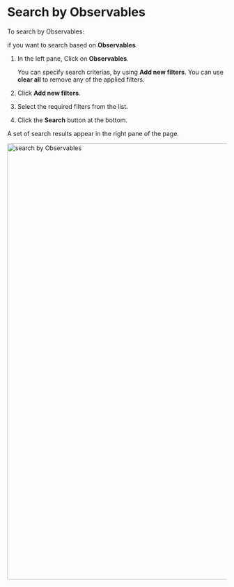 # Search by Observables

To search by Observables:

if you want to search based on **Observables**

1. In the left pane, Click on **Observables**.  

    You can specify search criterias, by using **Add new filters**. You can use **clear all** to remove any of the applied filters. 

1. Click **Add new filters**. 
1. Select the required filters from the list.
1. Click the **Search** button at the bottom. 

A set of search results appear in the right pane of the page. 

<img src="../images/search-by-observables.png" alt="search by Observables" width="1000" height="1000"/>